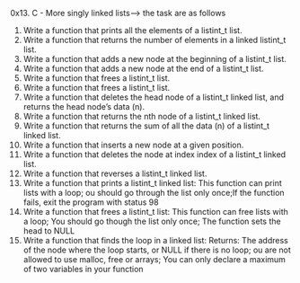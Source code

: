 0x13. C - More singly linked lists--> the task are as follows

1. Write a function that prints all the elements of a listint_t list.
2. Write a function that returns the number of elements in a linked listint_t list.
3. Write a function that adds a new node at the beginning of a listint_t list.
4. Write a function that adds a new node at the end of a listint_t list.
5. Write a function that frees a listint_t list.
6. Write a function that frees a listint_t list.
7. Write a function that deletes the head node of a listint_t linked list, and returns the head node’s data (n).
8. Write a function that returns the nth node of a listint_t linked list.
9. Write a function that returns the sum of all the data (n) of a listint_t linked list.
10. Write a function that inserts a new node at a given position.
11. Write a function that deletes the node at index index of a listint_t linked list.
12. Write a function that reverses a listint_t linked list.
13. Write a function that prints a listint_t linked list: This function can print lists with a loop; ou should go through the list only once;If the function fails, exit the program with status 98
14. Write a function that frees a listint_t list: This function can free lists with a loop; You should go though the list only once; The function sets the head to NULL
15. Write a function that finds the loop in a linked list: Returns: The address of the node where the loop starts, or NULL if there is no loop; ou are not allowed to use malloc, free or arrays; You can only declare a maximum of two variables in your function
